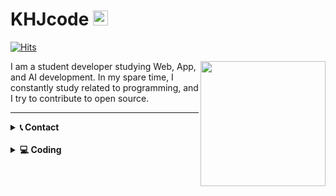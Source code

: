 # KHJcode <img src="https://user-images.githubusercontent.com/1303154/88677602-1635ba80-d120-11ea-84d8-d263ba5fc3c0.gif" width="24px" alt="hi">
[![Hits](https://hits.seeyoufarm.com/api/count/incr/badge.svg?url=https%3A%2F%2Fgithub.com%2Fkhjcode)](https://hits.seeyoufarm.com)

<img src="https://avatars1.githubusercontent.com/u/60125944?s=460&u=9325318394a8e6629332443024a9eab4fbaef766&v=4" align="right"
width="200px" />

I am a student developer studying Web, App, and AI development. In my spare time, I constantly study related to programming, and I try to contribute to open source.

---
<details>
<summary style='font-weight:bold;'>📞 Contact</summary>
  <div style='display:flex;padding: 10px 12px 0;'>
    <a style='width:22px;margin: 0 7px;' href='https://github.com/KHJcode'>
      <img src='https://image.flaticon.com/icons/png/512/25/25231.png' />
    </a>
    <a style='width:22px;margin: 0 7px;' href='https://www.instagram.com/khjcode'>
      <img src='https://image.flaticon.com/icons/png/512/87/87390.png' />
    </a>
    <a style='width:22px;margin: 0 7px;' href='https://open.kakao.com/me/KHJcode'>
      <img src='https://image.flaticon.com/icons/png/512/100/100754.png' />
    </a>
    <a style='width:22px;margin: 0 7px;' href='mailto:kbydeveloped4485@gmail.com'>
      <img src='https://image.flaticon.com/icons/png/512/60/60543.png' />
    </a>
  </div>

</details>

<br/>

<details>
<summary style='font-weight:bold;'>💻 Coding</summary>

[![KHJcode's github stats](https://github-readme-stats.vercel.app/api?username=KHJcode&show_icons=true&hide_border=true)](https://github.com/KHJcode)

[![Top Langs](https://github-readme-stats.vercel.app/api/top-langs/?username=KHJcode&layout=compact)](https://github.com/KHJcode)

</details>
